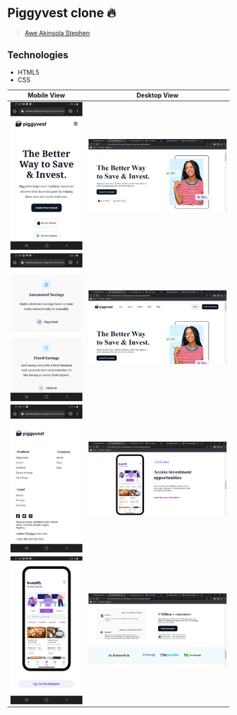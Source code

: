 # Piggyvest clone 🔥 
> [Awe Akinsola Stephen](https://ng.linkedin.com/in/awe-akinsola-stephen-b77254199)

## Technologies
- HTML5
- CSS


| Mobile View  | Desktop View |
| ------------ | -----------  |
| ![Mobile View 1](WhatsApp%20Image%202022-05-01%20at%209.35.04%20PM%20(1).jpeg) | ![Desktop View 1](The%20Better%20Way%20To%20Save%20%26%20Invest%20Online%20-%20PiggyVest%20-%20Google%20Chrome%205_1_2022%209_21_26%20PM.png) |
| ![Mobile View 2](WhatsApp%20Image%202022-05-01%20at%209.35.04%20PM.jpeg) | ![Desktop View 2](The%20Better%20Way%20To%20Save%20%26%20Invest%20Online%20-%20PiggyVest%20-%20Google%20Chrome%205_1_2022%209_22_01%20PM.png) |
| ![Mobile View 3](WhatsApp%20Image%202022-05-01%20at%209.38.34%20PM%20(1).jpeg) | ![Desktop View 3](The%20Better%20Way%20To%20Save%20%26%20Invest%20Online%20-%20PiggyVest%20-%20Google%20Chrome%205_1_2022%209_22_22%20PM.png)|
| ![Mobile View 4](WhatsApp%20Image%202022-05-01%20at%209.38.34%20PM.jpeg) | ![Desktop View 4](The%20Better%20Way%20To%20Save%20%26%20Invest%20Online%20-%20PiggyVest%20-%20Google%20Chrome%205_1_2022%209_22_46%20PM.png) |
